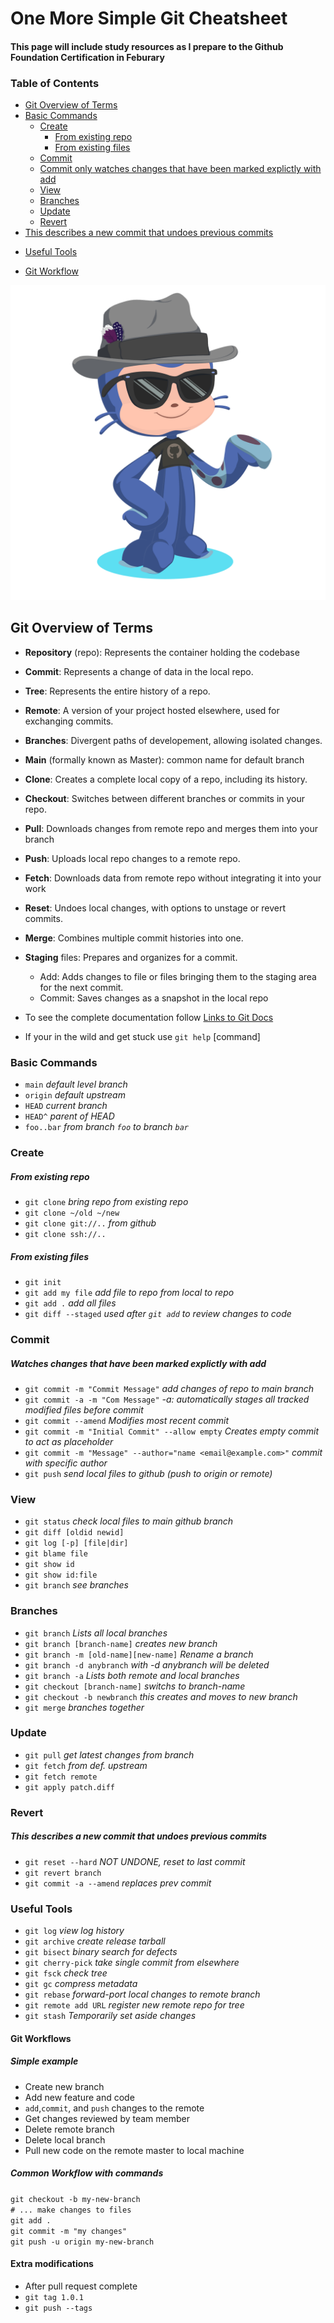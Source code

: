 # One More Simple Git Cheatsheet 

#### This page will include study resources as I prepare to the Github Foundation Certification in Feburary 

### Table of Contents

<!-- TOC start (generated with https://github.com/derlin/bitdowntoc) -->

- [Git Overview of Terms](#git-overview-of-terms)
- [Basic Commands ](#basic_commands)
   * [Create](#create)
     - [From existing repo](#from-existing-repo)
     - [From existing files](#from-existing-files)
   * [Commit](#commit)
    - [Commit only watches changes that have been marked explictly with add](#commit-only-watches-changes-that-have-been-marked-explictly-with-add)
   * [View](#view)
   * [Branches](#branches)
   * [Update](#update)
   * [Revert](#revert)
- [This describes a new commit that undoes previous commits](#this-describes-a-new-commit-that-undoes-previous-commits)
* [Useful Tools](#useful-tools)
+ [Git Workflow](#git-workflow)

<!-- TOC end -->

![Octocat!](/images/cd_octocat.png "Octocat Flair!")

<!-- TOC --><a name="git-overview-of-terms"></a>
## Git Overview of Terms
- **Repository** (repo): Represents the container holding the codebase 
- **Commit**: Represents a change of data in the local repo.
- **Tree**: Represents the entire history of a repo.
- **Remote**: A version of your project hosted elsewhere, used for exchanging commits.
- **Branches**: Divergent paths of developement, allowing isolated changes.
- **Main** (formally known as Master): common name for default branch
- **Clone**: Creates a complete local copy of a repo, including its history.
- **Checkout**: Switches between different branches or commits in your repo.
- **Pull**: Downloads changes from remote repo and merges them into your branch
- **Push**: Uploads local repo changes to a remote repo.
- **Fetch**: Downloads data from remote repo without integrating it into your work
- **Reset**: Undoes local changes, with options to unstage or revert commits.
- **Merge**: Combines multiple commit histories into one.
- **Staging** files: Prepares and organizes for a commit.
    - Add: Adds changes to file or files bringing them to the staging area for the next commit.
    - Commit: Saves changes as a snapshot in the local repo

- To see the complete documentation follow [Links to Git Docs](https://git-scm.com/docs)
- If your in the wild and get stuck use `git help` [command]

<!-- TOC --><a name="basic_commands"></a>
### Basic Commands

- `main`      *default level branch*
- `origin`      *default upstream*
- `HEAD`        *current branch*
- `HEAD^`       *parent of HEAD*
- `foo..bar`    *from branch `foo` to branch `bar`*

<!-- TOC --><a name="create"></a>
### Create

<!-- TOC --><a name="from-existing-repo"></a>
##### From existing repo

- `git clone` *bring repo from existing repo*
- `git clone ~/old ~/new`
- `git clone git://..` *from github*
- `git clone ssh://..`

<!-- TOC --><a name="from-existing-files"></a>
##### From existing files

- `git init`
- `git add my file` *add file to repo from local to repo*
- `git add .` *add all files*
- `git diff --staged` *used after `git add` to review changes to code*

<!-- TOC --><a name="commit"></a>
### Commit

<!-- TOC --><a name="commit-only-watches-changes-that-have-been-marked-explictly-with-add"></a>
##### Watches changes that have been marked explictly with add

- `git commit -m "Commit Message"` *add changes of repo to main branch*
- `git commit -a -m "Com Message"`  *-a: automatically stages all tracked modified files before commit*
- `git commit --amend` *Modifies most recent commit*
- `git commit -m "Initial Commit" --allow empty` *Creates empty commit to act as placeholder*
- `git commit -m "Message" --author="name <email@example.com>"` *commit with specific author*
- `git push` *send local files to github* *(push to origin or remote)*

<!-- TOC --><a name="view"></a>
### View

- `git status` *check local files to main github branch*
- `git diff [oldid newid]`
- `git log [-p] [file|dir]`
- `git blame file`
- `git show id` 
- `git show id:file`
- `git branch` *see branches*

<!-- TOC --><a name="branches"></a>
### Branches
- `git branch` *Lists all local branches*
- `git branch [branch-name]` *creates new branch*
- `git branch -m [old-name][new-name]` *Rename a branch*
- `git branch -d anybranch` *with -d anybranch will be deleted*
- `git branch -a` *Lists both remote and local branches*
- `git checkout [branch-name]` *switchs to branch-name*
- `git checkout -b newbranch` *this creates and moves to new branch*
- `git merge` *branches together*

<!-- TOC --><a name="update"></a>
### Update

- `git pull` *get latest changes from branch*
- `git fetch` *from def. upstream*
- `git fetch remote`
- `git apply patch.diff`

<!-- TOC --><a name="revert"></a>
### Revert

<!-- TOC --><a name="this-describes-a-new-commit-that-undoes-previous-commits"></a>
##### This describes a new commit that undoes previous commits

- `git reset --hard` *NOT UNDONE, reset to last commit*
- `git revert branch`
- `git commit -a --amend` *replaces prev commit*

<!-- TOC --><a name="useful-tools"></a>
### Useful Tools

- `git log` *view log history*
- `git archive` *create release tarball*
- `git bisect` *binary search for defects*
- `git cherry-pick` *take single commit from elsewhere*
- `git fsck` *check tree*
- `git gc` *compress metadata <performance>*
- `git rebase` *forward-port local changes to remote branch* 
- `git remote add URL` *register new remote repo for tree*
- `git stash` *Temporarily set aside changes*



<!-- TOC --><a name="git-workflow"></a>
#### Git Workflows

##### Simple example
- Create new branch
- Add new feature and code
- `add`,`commit`, and `push` changes to the remote
- Get changes reviewed by team member
- Delete remote branch
- Delete local branch
- Pull new code on the remote master to local machine

##### Common Workflow with commands
`git checkout -b my-new-branch` <br>
`# ... make changes to files` <br>
`git add .`                  <br>
`git commit -m "my changes"`   <br>
`git push -u origin my-new-branch` <br>

#### Extra modifications
- After pull request complete
- `git tag 1.0.1`
- `git push --tags`
